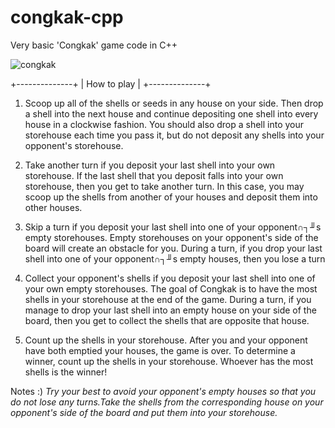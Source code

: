 # congkak-cpp
Very basic 'Congkak' game code in C++

![congkak](https://user-images.githubusercontent.com/44694369/107924228-95e88100-6fad-11eb-8044-7192ed78d9a9.JPG)

+--------------+
| How to play  |
+--------------+
1. Scoop up all of the shells or seeds in any house on your side. Then drop a shell into the next house and continue depositing one shell into every house in a clockwise fashion. You should also drop a shell into your storehouse each time you pass it, but do not deposit any shells into your opponent's storehouse.

2. Take another turn if you deposit your last shell into your own storehouse. If the last shell that you deposit falls into your own storehouse, then you get to take another turn. In this case, you may scoop up the shells from another of your houses and deposit them into other houses.

3. Skip a turn if you deposit your last shell into one of your opponent∩┐╜s empty storehouses. Empty storehouses on your opponent's side of the board will create an obstacle for you. During a turn, if you drop your last shell into one of your opponent∩┐╜s empty houses, then you lose a turn

4. Collect your opponent's shells if you deposit your last shell into one of your own empty storehouses. The goal of Congkak is to have the most shells in your storehouse at the end of the game. During a turn, if you manage to drop your last shell into an empty house on your side of the board, then you get to collect the shells that are opposite that house.

5. Count up the shells in your storehouse. After you and your opponent have both emptied your houses, the game is over. To determine a winner, count up the shells in your storehouse. Whoever has the most shells is the winner!

Notes :) *Try your best to avoid your opponent's empty houses so that you do not lose any turns.Take the shells from the corresponding house on your opponent's side of the board and put them into your storehouse.*
